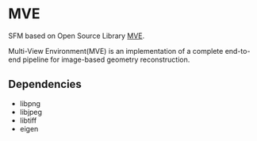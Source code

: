 # MVE
SFM based on Open Source Library [MVE](https://www.gcc.tu-darmstadt.de/home/proj/mve/).

Multi-View Environment(MVE) is an implementation of a complete end-to-end pipeline for image-based geometry reconstruction.


## Dependencies
- libpng
- libjpeg
- libtiff
- eigen
